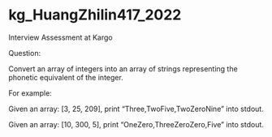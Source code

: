 # kg_HuangZhilin417_2022

Interview Assessment at Kargo

Question:

Convert an array of integers into an array of strings representing the phonetic equivalent of the
integer.

For example:

Given an array: [3, 25, 209], print “Three,TwoFive,TwoZeroNine” into stdout.

Given an array: [10, 300, 5], print “OneZero,ThreeZeroZero,Five” into stdout.

